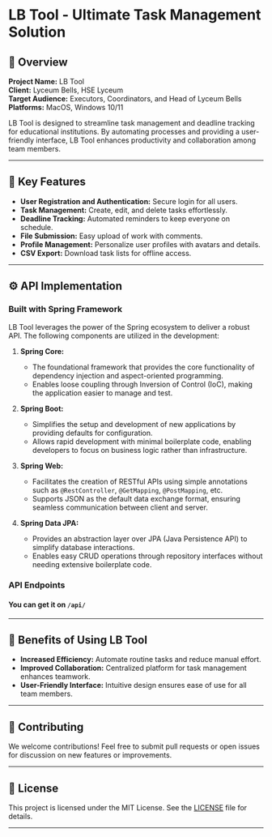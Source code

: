 # LB Tool - Ultimate Task Management Solution

## 📖 Overview

**Project Name:** LB Tool  
**Client:** Lyceum Bells, HSE Lyceum  
**Target Audience:** Executors, Coordinators, and Head of Lyceum Bells  
**Platforms:** MacOS, Windows 10/11  

LB Tool is designed to streamline task management and deadline tracking for educational institutions. By automating processes and providing a user-friendly interface, LB Tool enhances productivity and collaboration among team members.

---

## 🚀 Key Features

- **User Registration and Authentication:** Secure login for all users.
- **Task Management:** Create, edit, and delete tasks effortlessly.
- **Deadline Tracking:** Automated reminders to keep everyone on schedule.
- **File Submission:** Easy upload of work with comments.
- **Profile Management:** Personalize user profiles with avatars and details.
- **CSV Export:** Download task lists for offline access.

---

## ⚙️ API Implementation

### Built with Spring Framework

LB Tool leverages the power of the Spring ecosystem to deliver a robust API. The following components are utilized in the development:

1. **Spring Core:**
   - The foundational framework that provides the core functionality of dependency injection and aspect-oriented programming.
   - Enables loose coupling through Inversion of Control (IoC), making the application easier to manage and test.

2. **Spring Boot:**
   - Simplifies the setup and development of new applications by providing defaults for configuration.
   - Allows rapid development with minimal boilerplate code, enabling developers to focus on business logic rather than infrastructure.

3. **Spring Web:**
   - Facilitates the creation of RESTful APIs using simple annotations such as `@RestController`, `@GetMapping`, `@PostMapping`, etc.
   - Supports JSON as the default data exchange format, ensuring seamless communication between client and server.

4. **Spring Data JPA:**
   - Provides an abstraction layer over JPA (Java Persistence API) to simplify database interactions.
   - Enables easy CRUD operations through repository interfaces without needing extensive boilerplate code.

### API Endpoints
#### You can get it on `/api/`

---

## 🌟 Benefits of Using LB Tool

- **Increased Efficiency:** Automate routine tasks and reduce manual effort.
- **Improved Collaboration:** Centralized platform for task management enhances teamwork.
- **User-Friendly Interface:** Intuitive design ensures ease of use for all team members.

---

## 🤝 Contributing

We welcome contributions! Feel free to submit pull requests or open issues for discussion on new features or improvements.

---

## 📄 License

This project is licensed under the MIT License. See the [LICENSE](LICENSE) file for details.

---
